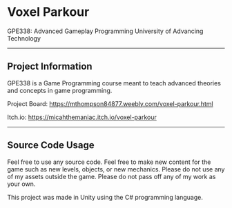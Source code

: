 # Voxel Parkour

GPE338: Advanced Gameplay Programming
University of Advancing Technology

---

## Project Information

GPE338 is a Game Programming course meant to teach advanced theories and concepts in game programming.

Project Board: https://mthompson84877.weebly.com/voxel-parkour.html

Itch.io: https://micahthemaniac.itch.io/voxel-parkour

---

## Source Code Usage

Feel free to use any source code. Feel free to make new content for the game such as new levels, objects, or new mechanics. Please do not use any of my assets outside the game. Please do not pass off any of my work as your own.

This project was made in Unity using the C# programming language.
